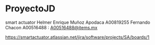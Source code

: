 # ProyectoJD
smart actuator
Helmer Enrique Muñoz Apodaca A00819255
Fernando Chacon A00516488 : A00516488@items.mx

https://smartactuator.atlassian.net/jira/software/projects/SA/boards/1
